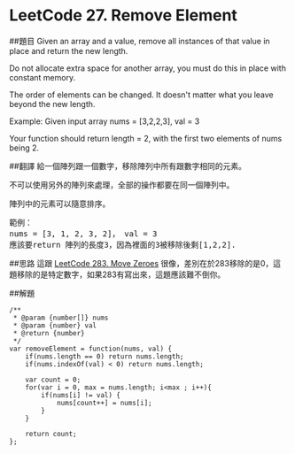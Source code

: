 # LeetCode 27. Remove Element


##題目
Given an array and a value, remove all instances of that value in place and return the new length.

Do not allocate extra space for another array, you must do this in place with constant memory.

The order of elements can be changed. It doesn't matter what you leave beyond the new length.

Example:
Given input array nums = [3,2,2,3], val = 3

Your function should return length = 2, with the first two elements of nums being 2.

##翻譯
給一個陣列跟一個數字，移除陣列中所有跟數字相同的元素。

不可以使用另外的陣列來處理，全部的操作都要在同一個陣列中。

陣列中的元素可以隨意排序。

<pre>
範例：  
nums = [3, 1, 2, 3, 2]， val = 3  
應該要return 陣列的長度3，因為裡面的3被移除後剩[1,2,2].
</pre>

##思路
這跟 [LeetCode 283. Move Zeroes](283md.md) 很像，差別在於283移除的是0，這題移除的是特定數字，如果283有寫出來，這題應該難不倒你。

##解題
```
/**
 * @param {number[]} nums
 * @param {number} val
 * @return {number}
 */
var removeElement = function(nums, val) {
    if(nums.length == 0) return nums.length;
    if(nums.indexOf(val) < 0) return nums.length;
    
    var count = 0;
    for(var i = 0, max = nums.length; i<max ; i++){
        if(nums[i] != val) {
            nums[count++] = nums[i];
        } 
    }

    return count;
};
```



